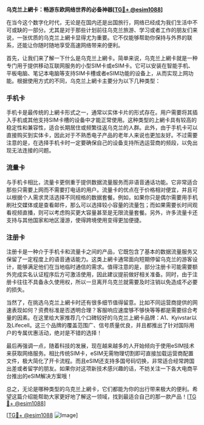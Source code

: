 **乌克兰上網卡：畅游东欧网络世界的必备神器[[TG💪+ @esim1088](https://t.me/s/esim1088)]**

在当今这个数字化时代，无论是在国内还是出国旅行，网络已经成为我们生活中不可或缺的一部分。尤其是对于那些计划前往乌克兰旅游、学习或者工作的朋友们来说，一张优质的乌克兰上網卡显得尤为重要。它不仅能够帮助你保持与外界的联系，还能让你随时随地享受高速网络带来的便利。

首先，让我们来了解一下什么是乌克兰上網卡。简单来说，乌克兰上網卡就是一种专门用于提供移动互联网服务的小型SIM卡或eSIM卡。它可以安装在智能手机、平板电脑、笔记本电脑等支持SIM卡槽或者eSIM功能的设备上，从而实现上网功能。根据使用方式的不同，乌克兰上網卡主要分为以下几种类型：

### 手机卡

手机卡是最传统的上網卡形式之一，通常以实体卡片的形式存在。用户需要将其插入手机或其他支持SIM卡槽的设备中才能正常使用。这种类型的上網卡具有较高的稳定性和兼容性，适合长期居住或频繁往返乌克兰的人群。此外，由于手机卡可以直接购买到实体卡，因此对于不熟悉电子产品的老年人来说也更加友好。不过需要注意的是，在选择手机卡时一定要确保自己的设备支持所选运营商的频段，以免出现无法连接的问题。

### 流量卡

与手机卡相比，流量卡更侧重于提供数据流量服务而非语音通话功能。它非常适合那些只需要上网而不需要打电话的用户。流量卡的优点在于价格相对便宜，并且可以根据个人需求灵活选择不同规格的数据套餐。例如，如果你只是偶尔需要用手机刷社交媒体或是查看邮件，那么可以选择较小容量的流量包；而如果需要长时间观看视频直播，则可以考虑购买更大容量甚至是无限流量套餐。另外，许多流量卡还支持与其他国家和地区漫游，使得跨境使用变得更加便捷。

### 注册卡

注册卡是一种介于手机卡和流量卡之间的产品，它既包含了基本的数据流量服务又保留了一定程度上的语音通话能力。这类上網卡通常面向短期停留乌克兰的游客设计，能够满足他们在当地临时通信的需求。值得注意的是，部分注册卡可能需要额外完成实名认证程序后方可激活使用，因此建议提前做好相关准备。同时，由于注册卡往往不具备永久使用权，所以一旦离开乌克兰就需要及时注销以免造成不必要的损失。

当然了，在挑选乌克兰上網卡时还有很多细节值得留意。比如不同运营商提供的网速表现如何？资费标准是否透明合理？客服响应速度够不够快等等都是需要综合考量的因素。在这里给大家推荐几个口碑较好的乌克兰上網卡品牌：A1、Kyivstar以及Lifecell。这三个品牌的覆盖范围广、信号质量优良，并且都推出了针对国际用户的专属优惠活动，绝对是不错的选择！

最后再强调一点，随着科技的发展，现在越来越多的人开始倾向于使用eSIM技术来获取网络服务。相比传统SIM卡，eSIM无需物理切割即可直接加载运营商配置文件，极大简化了开卡流程。而且eSIM还支持多国号码切换，非常适合经常跨国出差或者留学的朋友。如果你对这项新技术感兴趣的话，不妨关注一下各大电商平台推出的eSIM解决方案哦！

总之，无论是哪种类型的乌克兰上網卡，它们都能为你的出行带来极大的便利。希望这篇介绍能帮助大家更好地了解这一领域，找到最适合自己的那一款产品！[[TG💪+ @esim1088](https://t.me/s/esim1088)]

[[TG💪+ @esim1088](https://t.me/s/esim1088) ![Image](https://i.postimg.cc/4NQfJmqS/Snipaste-2025-05-13-00-14-12.png)]